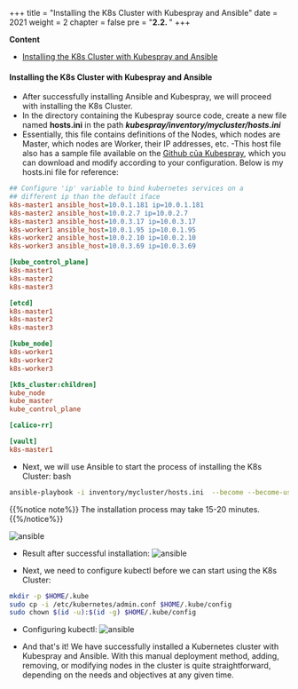 +++
title = "Installing the K8s Cluster with Kubespray and Ansible"
date = 2021
weight = 2
chapter = false
pre = "<b>2.2. </b>"
+++

**Content**
- [Installing the K8s Cluster with Kubespray and Ansible](#installing-the-k8s-cluster-with-kubespray-and-ansible)


#### Installing the K8s Cluster with Kubespray and Ansible
- After successfully installing Ansible and Kubespray, we will proceed with installing the K8s Cluster.
- In the directory containing the Kubespray source code, create a new file named **hosts.ini** in the path ***kubespray/inventory/mycluster/hosts.ini***
- Essentially, this file contains definitions of the Nodes, which nodes are Master, which nodes are Worker, their IP addresses, etc.
-This host file also has a sample file available on the [Github của Kubespray](https://github.com/kubernetes-sigs/kubespray), which you can download and modify according to your configuration. Below is my hosts.ini file for reference:
```ini
## Configure 'ip' variable to bind kubernetes services on a
## different ip than the default iface
k8s-master1 ansible_host=10.0.1.181 ip=10.0.1.181
k8s-master2 ansible_host=10.0.2.7 ip=10.0.2.7
k8s-master3 ansible_host=10.0.3.17 ip=10.0.3.17
k8s-worker1 ansible_host=10.0.1.95 ip=10.0.1.95
k8s-worker2 ansible_host=10.0.2.10 ip=10.0.2.10
k8s-worker3 ansible_host=10.0.3.69 ip=10.0.3.69

[kube_control_plane]
k8s-master1
k8s-master2
k8s-master3

[etcd]
k8s-master1
k8s-master2
k8s-master3

[kube_node]
k8s-worker1
k8s-worker2
k8s-worker3

[k8s_cluster:children]
kube_node
kube_master
kube_control_plane

[calico-rr]

[vault]
k8s-master1
```
    
- Next, we will use Ansible to start the process of installing the K8s Cluster:
bash


```bash
ansible-playbook -i inventory/mycluster/hosts.ini  --become --become-user=root cluster.yml
```

{{%notice note%}}
The installation process may take 15-20 minutes.
{{%/notice%}}

![ansible](./images/2.2-kubespray/install-spray.PNG)

- Result after successful installation:
![ansible](./images/2.2-kubespray/install-result.PNG)

- Next, we need to configure kubectl before we can start using the K8s Cluster:

```bash
mkdir -p $HOME/.kube
sudo cp -i /etc/kubernetes/admin.conf $HOME/.kube/config
sudo chown $(id -u):$(id -g) $HOME/.kube/config
```

- Configuring kubectl:
![ansible](./images/2.2-kubespray/kubectl.PNG)

- And that's it! We have successfully installed a Kubernetes cluster with Kubespray and Ansible. With this manual deployment method, adding, removing, or modifying nodes in the cluster is quite straightforward, depending on the needs and objectives at any given time.